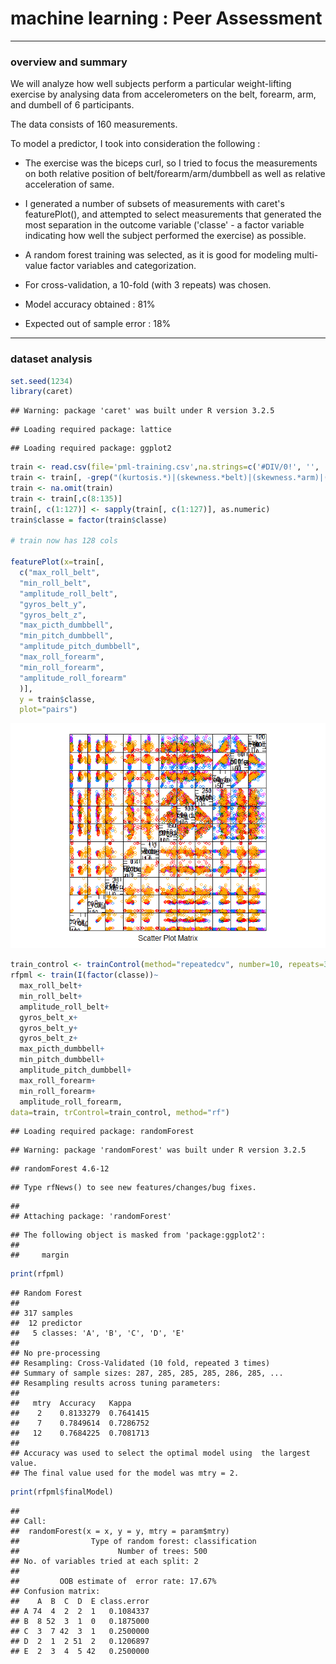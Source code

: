# machine learning : Peer Assessment

***

### overview and summary

We will analyze how well subjects perform a particular weight-lifting exercise by analysing data from accelerometers on the belt, forearm, arm, and dumbell of 6 participants.

The data consists of 160 measurements.

To model a predictor, I took into consideration the following :

- The exercise was the biceps curl, so I tried to focus the measurements on both relative position of belt/forearm/arm/dumbbell as well as relative acceleration of same.

- I generated a number of subsets of measurements with caret's featurePlot(), and attempted to select measurements that generated the most separation in the outcome variable ('classe' - a factor variable indicating how well the subject performed the exercise) as possible.

- A random forest training was selected, as it is good for modeling multi-value factor variables and categorization.

- For cross-validation, a 10-fold (with 3 repeats) was chosen.

- Model accuracy obtained : 81%

- Expected out of sample error : 18%


***

### dataset analysis


```r
set.seed(1234)
library(caret)
```

```
## Warning: package 'caret' was built under R version 3.2.5
```

```
## Loading required package: lattice
```

```
## Loading required package: ggplot2
```

```r
train <- read.csv(file='pml-training.csv',na.strings=c('#DIV/0!', '', 'NA'),stringsAsFactors=FALSE)
train <- train[, -grep("(kurtosis.*)|(skewness.*belt)|(skewness.*arm)|(skewness.*dumbbell)|(min_yaw_forearm)", colnames(train))]
train <- na.omit(train)
train <- train[,c(8:135)]
train[, c(1:127)] <- sapply(train[, c(1:127)], as.numeric)
train$classe = factor(train$classe)

# train now has 128 cols

featurePlot(x=train[,
  c("max_roll_belt",
  "min_roll_belt",
  "amplitude_roll_belt",
  "gyros_belt_y",
  "gyros_belt_z",
  "max_picth_dumbbell",
  "min_pitch_dumbbell",
  "amplitude_pitch_dumbbell",
  "max_roll_forearm",
  "min_roll_forearm",
  "amplitude_roll_forearm"
  )],
  y = train$classe,
  plot="pairs")
```

![](PA_ML_files/figure-html/unnamed-chunk-1-1.png)<!-- -->

```r
train_control <- trainControl(method="repeatedcv", number=10, repeats=3)
rfpml <- train(I(factor(classe))~
  max_roll_belt+
  min_roll_belt+
  amplitude_roll_belt+
  gyros_belt_x+
  gyros_belt_y+
  gyros_belt_z+
  max_picth_dumbbell+
  min_pitch_dumbbell+
  amplitude_pitch_dumbbell+
  max_roll_forearm+
  min_roll_forearm+
  amplitude_roll_forearm,
data=train, trControl=train_control, method="rf")
```

```
## Loading required package: randomForest
```

```
## Warning: package 'randomForest' was built under R version 3.2.5
```

```
## randomForest 4.6-12
```

```
## Type rfNews() to see new features/changes/bug fixes.
```

```
## 
## Attaching package: 'randomForest'
```

```
## The following object is masked from 'package:ggplot2':
## 
##     margin
```

```r
print(rfpml)
```

```
## Random Forest 
## 
## 317 samples
##  12 predictor
##   5 classes: 'A', 'B', 'C', 'D', 'E' 
## 
## No pre-processing
## Resampling: Cross-Validated (10 fold, repeated 3 times) 
## Summary of sample sizes: 287, 285, 285, 285, 286, 285, ... 
## Resampling results across tuning parameters:
## 
##   mtry  Accuracy   Kappa    
##    2    0.8133279  0.7641415
##    7    0.7849614  0.7286752
##   12    0.7684225  0.7081713
## 
## Accuracy was used to select the optimal model using  the largest value.
## The final value used for the model was mtry = 2.
```

```r
print(rfpml$finalModel)
```

```
## 
## Call:
##  randomForest(x = x, y = y, mtry = param$mtry) 
##                Type of random forest: classification
##                      Number of trees: 500
## No. of variables tried at each split: 2
## 
##         OOB estimate of  error rate: 17.67%
## Confusion matrix:
##    A  B  C  D  E class.error
## A 74  4  2  2  1   0.1084337
## B  8 52  3  1  0   0.1875000
## C  3  7 42  3  1   0.2500000
## D  2  1  2 51  2   0.1206897
## E  2  3  4  5 42   0.2500000
```

